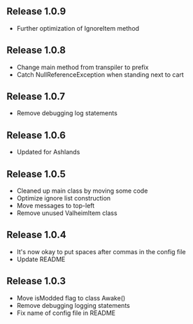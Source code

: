 ## Release 1.0.9
* Further optimization of IgnoreItem method
## Release 1.0.8
* Change main method from transpiler to prefix
* Catch NullReferenceException when standing next to cart
## Release 1.0.7
* Remove debugging log statements
## Release 1.0.6
* Updated for Ashlands
## Release 1.0.5
* Cleaned up main class by moving some code
* Optimize ignore list construction
* Move messages to top-left
* Remove unused ValheimItem class
## Release 1.0.4
* It's now okay to put spaces after commas in the config file
* Update README
## Release 1.0.3
* Move isModded flag to class Awake()
* Remove debugging logging statements
* Fix name of config file in README